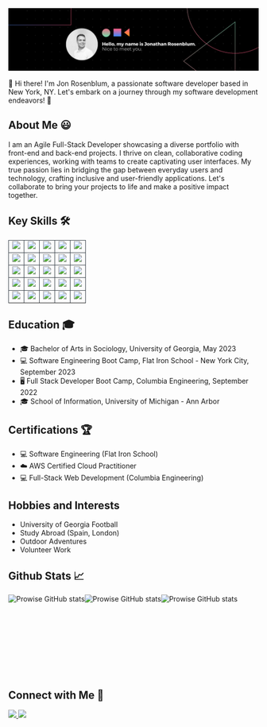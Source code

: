 <img src="./Assets/banner.png">

👋 Hi there! I'm Jon Rosenblum, a passionate software developer based in New York, NY. Let's embark on a journey through my software development endeavors! 🚀

## About Me 😃

I am an Agile Full-Stack Developer showcasing a diverse portfolio with front-end and back-end projects. I thrive on clean, collaborative coding experiences, working with teams to create captivating user interfaces. My true passion lies in bridging the gap between everyday users and technology, crafting inclusive and user-friendly applications. Let's collaborate to bring your projects to life and make a positive impact together.

## Key Skills 🛠️

<table>
     <tr>
        <td align="center" style="border:1px solid #3A424A">
            <img src="https://img.shields.io/badge/React.js-%2361DAFB.svg?style=for-the-badge&logo=react&logoColor=white">
            <br>
        </td>
        <td align="center" style="border:1px solid #3A424A">
            <img src="https://img.shields.io/badge/jQuery-0769AD?style=for-the-badge&logo=jquery&logoColor=white">
            <br>
        </td>
        <td align="center" style="border:1px solid #3A424A">
            <img src="https://img.shields.io/badge/Netlify-00C7B7?style=for-the-badge&logo=netlify&logoColor=white">
            <br>
        </td>
           <td align="center" style="border:1px solid #3A424A">
            <img src="https://img.shields.io/badge/Twilio-F22F46?style=for-the-badge&logo=Twilio&logoColor=white">
            <br>
        </td>
        </td>
          <td align="center" style="border:1px solid #3A424A">
            <img src="https://img.shields.io/badge/TypeScript-007ACC?style=for-the-badge&logo=typescript&logoColor=white">
            <br>
        </td>
    </tr>
    <tr>
        <td align="center" style="border:1px solid #3A424A">
            <img src="https://img.shields.io/badge/CSS3-1572B6?style=for-the-badge&logo=css3&logoColor=white">
            <br>
        </td>
        <td align="center" style="border:1px solid #3A424A">
            <img src="https://img.shields.io/badge/HTML-239120?style=for-the-badge&logo=html5&logoColor=white">
            <br>
        </td>
        <td align="center" style="border:1px solid #3A424A">
            <img src="https://img.shields.io/badge/Postman-FF6C37?style=for-the-badge&logo=postman&logoColor=white">
            <br>
        </td>
          <td align="center" style="border:1px solid #3A424A">
            <img src="https://img.shields.io/badge/Figma-F24E1E?style=for-the-badge&logo=figma&logoColor=white">
            <br>
        </td>
        </td>
          <td align="center" style="border:1px solid #3A424A">
            <img src="https://img.shields.io/badge/Vue.js-35495E?style=for-the-badge&logo=vue.js&logoColor=4FC08D">
            <br>
        </td>
    </tr>
    <tr>
        <td align="center" style="border:1px solid #3A424A">
            <img src="https://img.shields.io/badge/Flask-000000?style=for-the-badge&logo=flask&logoColor=white">
            <br>
        </td>
        <td align="center" style="border:1px solid #3A424A">
            <img src="https://img.shields.io/badge/Git-%23F05032.svg?style=for-the-badge&logo=git&logoColor=white">
            <br>
        </td>
        <td align="center" style="border:1px solid #3A424A">
            <img src="https://img.shields.io/badge/Python-14354C?style=for-the-badge&logo=python&logoColor=white">
            <br>
        </td>
          <td align="center" style="border:1px solid #3A424A">
            <img src="https://img.shields.io/badge/dash-008DE4?style=for-the-badge&logo=dash&logoColor=white">
            <br>
        </td>
        </td>
          <td align="center" style="border:1px solid #3A424A">
            <img src="https://img.shields.io/badge/Angular-DD0031?style=for-the-badge&logo=angular&logoColor=white">
            <br>
        </td>
    </tr>
    <tr>
         <td align="center" style="border:1px solid #3A424A">
            <img src="https://img.shields.io/badge/sqlite-%2307405e.svg?style=for-the-badge&logo=sqlite&logoColor=white">
            <br>
        </td>
        <td align="center" style="border:1px solid #3A424A">
            <img src="https://img.shields.io/badge/AWS-%23232F3E.svg?style=for-the-badge&logo=amazon-aws&logoColor=white">
            <br>
        </td>
        <td align="center" style="border:1px solid #3A424A">
            <img src="https://img.shields.io/badge/Node.js-43853D?style=for-the-badge&logo=node.js&logoColor=white">
            <br>
        </td>
          <td align="center" style="border:1px solid #3A424A">
            <img src="https://img.shields.io/badge/Next-black?style=for-the-badge&logo=next.js&logoColor=white">
            <br>
        </td>
        </td>
          <td align="center" style="border:1px solid #3A424A">
            <img src="https://img.shields.io/badge/MongoDB-4EA94B?style=for-the-badge&logo=mongodb&logoColor=white">
            <br>
        </td>
    </tr>
    <tr>
        <td align="center" style="border:1px solid #3A424A">
            <img src="https://img.shields.io/badge/JavaScript-%23F7DF1E.svg?style=for-the-badge&logo=javascript&logoColor=black">
            <br>
        </td>
        <td align="center" style="border:1px solid #3A424A">
            <img src="https://img.shields.io/badge/PostgreSQL-316192?style=for-the-badge&logo=postgresql&logoColor=white">
            <br>
        </td>
        <td align="center" style="border:1px solid #3A424A">
            <img src="https://img.shields.io/badge/Bootstrap-563D7C?style=for-the-badge&logo=bootstrap&logoColor=white">
            <br>
        </td>
          <td align="center" style="border:1px solid #3A424A">
            <img src="https://img.shields.io/badge/Express.js-404D59?style=for-the-badge&logo=express&logoColor=blue">
            <br>
        </td>
        </td>
          <td align="center" style="border:1px solid #3A424A">
            <img src="https://img.shields.io/badge/json%20web%20tokens-323330?style=for-the-badge&logo=json-web-tokens&logoColor=pink">
            <br>
        </td>
    </tr>
    <tr>
</table>

## Education 🎓

- 🎓 Bachelor of Arts in Sociology, University of Georgia, May 2023
- 💻 Software Engineering Boot Camp, Flat Iron School - New York City, September 2023
- 🖥️ Full Stack Developer Boot Camp, Columbia Engineering, September 2022
- 🎓 School of Information, University of Michigan - Ann Arbor

## Certifications 🏆

- 💻 Software Engineering (Flat Iron School)
- ☁️ AWS Certified Cloud Practitioner
- 💻 Full-Stack Web Development (Columbia Engineering)

## Hobbies and Interests

- University of Georgia Football
- Study Abroad (Spain, London)
- Outdoor Adventures
- Volunteer Work

## Github Stats 📈

<div style="display: flex; flex-wrap: wrap;">
  <img src="https://github-readme-stats-git-masterrstaa-rickstaa.vercel.app/api?username=jonrosenblum&theme=cobalt" alt="Prowise  GitHub stats" height="160px" />
  <img src="https://github-readme-stats.vercel.app/api/top-langs/?username=jonrosenblum&theme=cobalt" alt="Prowise  GitHub stats" height="160px" />
  <img src="https://streak-stats.demolab.com/?user=DenverCoder1&theme=dark" alt="Prowise  GitHub stats" height="160px" />
</div>

## Connect with Me 🔗

<a href="mailto:jon.m.rosenblum@gmail.com">
    <img src="https://img.shields.io/badge/Email-%230078D4.svg?style=for-the-badge&logo=gmail&logoColor=white">
</a>
<a href="https://www.linkedin.com/in/jonrosenblum/" target="_blank">
    <img src="https://img.shields.io/badge/LinkedIn-%230077B5.svg?style=for-the-badge&logo=linkedin&logoColor=white">
</a>
